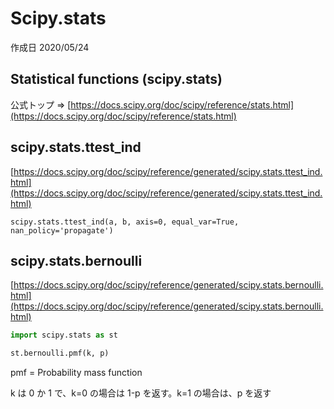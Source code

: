 # Scipy.stats

作成日 2020/05/24

## Statistical functions (scipy.stats)

公式トップ => [https://docs.scipy.org/doc/scipy/reference/stats.html](https://docs.scipy.org/doc/scipy/reference/stats.html)

## scipy.stats.ttest_ind

[https://docs.scipy.org/doc/scipy/reference/generated/scipy.stats.ttest_ind.html](https://docs.scipy.org/doc/scipy/reference/generated/scipy.stats.ttest_ind.html)

`scipy.stats.ttest_ind(a, b, axis=0, equal_var=True, nan_policy='propagate')`

## scipy.stats.bernoulli

[https://docs.scipy.org/doc/scipy/reference/generated/scipy.stats.bernoulli.html](https://docs.scipy.org/doc/scipy/reference/generated/scipy.stats.bernoulli.html)

```python
import scipy.stats as st

st.bernoulli.pmf(k, p)
```

pmf = Probability mass function

k は 0 か 1 で、k=0 の場合は 1-p を返す。k=1 の場合は、p を返す
